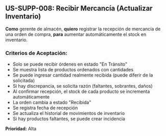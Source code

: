## US-SUPP-008: Recibir Mercancía (Actualizar Inventario)
**Como** gerente de almacén,
**quiero** registrar la recepción de mercancía de una orden de compra,
**para** aumentar automáticamente el stock en inventario.

### Criterios de Aceptación:
- Solo se puede recibir órdenes en estado "En Tránsito"
- Se muestra lista de productos ordenados con cantidades
- Se puede ingresar cantidad realmente recibida (puede diferir de la solicitada)
- Si hay discrepancia, se solicita razón (faltantes, sobrantes, daños)
- Al confirmar recepción, el stock de cada producto se incrementa automáticamente
- La orden cambia a estado "Recibida"
- Se registra fecha de recepción
- Se actualiza el historial de movimientos de inventario
- Si hay productos faltantes, se puede crear incidencia

**Prioridad:** Alta
